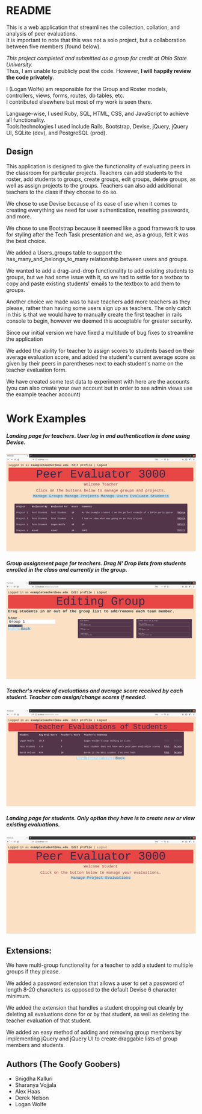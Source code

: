 # README
This is a web application that streamlines the collection, collation, and analysis of peer evaluations.   
It is important to note that this was not a solo project, but a collaboration between five members (found below). 

*This project completed and submitted as a group for credit at Ohio State University.*   
Thus, I am unable to publicly post the code. However, **I will happily review the code privately**.  

I (Logan Wolfe) am responsible for the Group and Roster models, controllers, views, forms, routes, db tables, etc.  
I contributed elsewhere but most of my work is seen there.  

Language-wise, I used Ruby, SQL, HTML, CSS, and JavaScript to achieve all functionality.   
Tools/technologies I used include Rails, Bootstrap, Devise, jQuery, jQuery UI, SQLite (dev), and PostgreSQL (prod).  

## Design
This application is designed to give the functionality of evaluating
peers in the classroom for particular projects. Teachers can add students to the roster, 
add students to groups, create groups, edit groups, delete groups, 
as well as assign projects to the groups. Teachers can also add additional 
teachers to the class if they choose to do so.

We chose to use Devise because of its ease of use when it comes to creating
everything we need for user authentication, resetting passwords, 
and more.

We chose to use Bootstrap because it seemed like a good framework to use
for styling after the Tech Task presentation and we, as a group, felt 
it was the best choice.

We added a Users_groups table to support the has_many_and_belongs_to_many 
relationship between users and groups.

We wanted to add a drag-and-drop functionality to add existing students
to groups, but we had some issue with it, so we had to settle for a textbox
to copy and paste existing students' emails to the textbox to add them to groups.

Another choice we made was to have teachers add more teachers as they 
please, rather than having some users sign up as teachers. The only catch in 
this is that we would have to manually create the first teacher in rails console
to begin, however we deemed this acceptable for greater security.

Since our initial version we have fixed a multitude of bug fixes to streamline the application

We added the ability for teacher to assign scores to students based on their average evaluation score, and added the student's current average score as given by their peers in parentheses next to each student's name 
on the teacher evaluation form.

We have created some test data to experiment with here are the accounts (you can also create your own account but in order to see admin views 
use the example teacher account)

# Work Examples
##### Landing page for teachers. User log in and authentication is done using Devise.
![Teacher Landing Page](https://github.com/LoganWolfe/Peer-Evaluator/blob/06d68612a95f5c2d4e9a2e1f1c52c100f702f7cd/TeacherLandingPage.png)  
  

##### Group assignment page for teachers. Drag N' Drop lists from students enrolled in the class and currently in the group.
![Teacher Group Assignment](https://github.com/LoganWolfe/Peer-Evaluator/blob/06d68612a95f5c2d4e9a2e1f1c52c100f702f7cd/TeacherGroupDragNDrop.png)  
  

##### Teacher's review of evaluations and average score received by each student. Teacher can assign/change scores if needed.
![Teacher Review of Evaluations](https://github.com/LoganWolfe/Peer-Evaluator/blob/06d68612a95f5c2d4e9a2e1f1c52c100f702f7cd/TeacherReviewOfEvalulations.png)  
  

##### Landing page for students. Only option they have is to create new or view existing evaluations.
![Student Landing Page](https://github.com/LoganWolfe/Peer-Evaluator/blob/06d68612a95f5c2d4e9a2e1f1c52c100f702f7cd/StudentLandingPage.png)  
  

## Extensions:
We have multi-group functionality for a teacher to add a student 
to multiple groups if they please.

We added a password extension that allows a user to set a password
 of length 8-20 characters as opposed to the default Devise 6 
character minimum.

We added the extension that handles a student dropping out cleanly 
by deleting all evaluations done for or by that student, as well as 
deleting the teacher evaluation of that student. 

We added an easy method of adding and removing group members by
implementing jQuery and jQuery UI to create draggable lists of group
members and students.

## Authors (The Goofy Goobers)
* Snigdha Kalluri
* Sharanya Vojjala
* Alex Haas
* Derek Nelson
* Logan Wolfe
